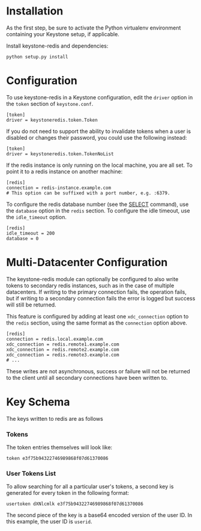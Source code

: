 
Installation
============

As the first step, be sure to activate the Python virtualenv environment
containing your Keystone setup, if applicable.

Install keystone-redis and dependencies:

    python setup.py install

Configuration
=============

To use keystone-redis in a Keystone configuration, edit the `driver` option
in the `token` section of `keystone.conf`.

    [token]
    driver = keystoneredis.token.Token

If you do not need to support the ability to invalidate tokens when a user is
disabled or changes their password, you could use the following instead:

    [token]
    driver = keystoneredis.token.TokenNoList

If the redis instance is only running on the local machine, you are all set.
To point it to a redis instance on another machine:

    [redis]
    connection = redis-instance.example.com
    # This option can be suffixed with a port number, e.g. :6379.

To configure the redis database number (see the
[SELECT](http://redis.io/commands/select) command), use the `database` option in
the `redis` section. To configure the idle timeout, use the `idle_timeout`
option.

    [redis]
    idle_timeout = 200
    database = 0

Multi-Datacenter Configuration
==============================

The keystone-redis module can optionally be configured to also write tokens to
secondary redis instances, such as in the case of multiple datacenters. If
writing to the primary connection fails, the operation fails, but if writing to
a secondary connection fails the error is logged but success will still be
returned.

This feature is configured by adding at least one `xdc_connection` option to the
`redis` section, using the same format as the `connection` option above.

    [redis]
    connection = redis.local.example.com
    xdc_connection = redis.remote1.example.com
    xdc_connection = redis.remote2.example.com
    xdc_connection = redis.remote3.example.com
    # ...

These writes are not asynchronous, success or failure will not be returned to
the client until all secondary connections have been written to.

Key Schema
==========

The keys written to redis are as follows

### Tokens

The token entries themselves will look like:

    token e3f75b94322746989868f07d61370086

### User Tokens List

To allow searching for all a particular user's tokens, a second key is generated
for every token in the following format:

    usertoken dXNlcmlk e3f75b94322746989868f07d61370086

The second piece of the key is a base64 encoded version of the user ID. In this
example, the user ID is `userid`.

